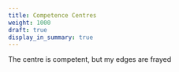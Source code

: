```yaml
---
title: Competence Centres
weight: 1000
draft: true
display_in_summary: true
---
```


The centre is competent, but my edges are frayed
